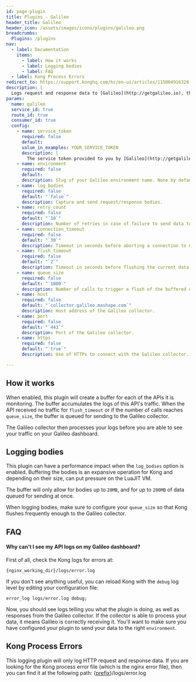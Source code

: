 ```yaml
---
id: page-plugin
title: Plugins - Galileo
header_title: Galileo
header_icon: /assets/images/icons/plugins/galileo.png
breadcrumbs:
  Plugins: /plugins
nav:
  - label: Documentation
    items:
      - label: How it works
      - label: Logging bodies
      - label: FAQ
  - label: Kong Process Errors
redirect_to: https://support.konghq.com/hc/en-us/articles/115004916328-Kong-Integration
description: |
  Logs request and response data to [Galileo](http://getgalileo.io), the analytics platform for monitoring, visualizing and inspecting API & microservice traffic.
params:
  name: galileo
  service_id: true
  route_id: true
  consumer_id: true
  config:
    - name: service_token
      required: false
      default:
      value_in_examples: YOUR_SERVICE_TOKEN
      description: |
        The service token provided to you by [Galileo](http://getgalileo.io).
    - name: environment
      required: false
      default:
      description: Slug of your Galileo environment name. None by default.
    - name: log_bodies
      required: false
      default: "`false`"
      description: Capture and send request/response bodies.
    - name: retry_count
      required: false
      default: "`10`"
      description: Number of retries in case of failure to send data to Galileo.
    - name: connection_timeout
      required: false
      default: "`30`"
      description: Timeout in seconds before aborting a connection to Galileo.
    - name: flush_timeout
      required: false
      default: "`2`"
      description: Timeout in seconds before flushing the current data to Galileo in case of inactivity.
    - name: queue_size
      required: false
      default: "`1000`"
      description: Number of calls to trigger a flush of the buffered data to Galileo.
    - name: host
      required: false
      default: "`collector.galileo.mashape.com`"
      description: Host address of the Galileo collector.
    - name: port
      required: false
      default: "`443`"
      description: Port of the Galileo collector.
    - name: https
      required: false
      default: "`true`"
      description: Use of HTTPs to connect with the Galileo collector.

---
```


## How it works

When enabled, this plugin will create a buffer for each of the APIs it is monitoring. The buffer accumulates the logs of this API's traffic. When the API received no traffic for `flush_timeout` or if the number of calls reaches `queue_size`, the buffer is queued for sending to the Galileo collector.

The Galileo collector then processes your logs before you are able to see your traffic on your Galileo dashboard.

## Logging bodies

This plugin can have a performance impact when the `log_bodies` option is enabled. Buffering the bodies is an expansive operation for Kong and depending on their size, can put pressure on the LuaJIT VM.

The buffer will only allow for bodies up to `20MB`, and for up to `200MB` of data queued for sending at once.

When logging bodies, make sure to configure your `queue_size` so that Kong flushes frequently enough to the Galileo collector.

## FAQ

#### Why can't I see my API logs on my Galileo dashboard?

First of all, check the Kong logs for errors at:

```
{nginx_working_dir}/logs/error.log
```

If you don't see anything useful, you can reload Kong with the `debug` log level by editing your configuration file:

```
error_log logs/error.log debug;
```

Now, you should see logs telling you what the plugin is doing, as well as responses from the Galileo collector. If the collector is able to process your data, it means Galileo is correctly receiving it. You'll want to make sure you have configured your plugin to send your data to the right `environment`.

## Kong Process Errors

This logging plugin will only log HTTP request and response data. If you are looking for the Kong process error file (which is the nginx error file), then you can find it at the following path: {[prefix](/{{site.data.kong_latest.release}}/configuration/#prefix)}/logs/error.log
